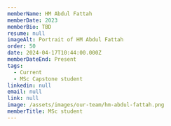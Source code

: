 ```yaml
---
memberName: HM Abdul Fattah
memberDate: 2023
memberBio: TBD
resume: null
imageAlt: Portrait of HM Abdul Fattah
order: 50
date: 2024-04-17T10:44:00.000Z
memberDateEnd: Present
tags:
  - Current
  - MSc Capstone student
linkedin: null
email: null
link: null
image: /assets/images/our-team/hm-abdul-fattah.png
memberTitle: MSc student
---
```

